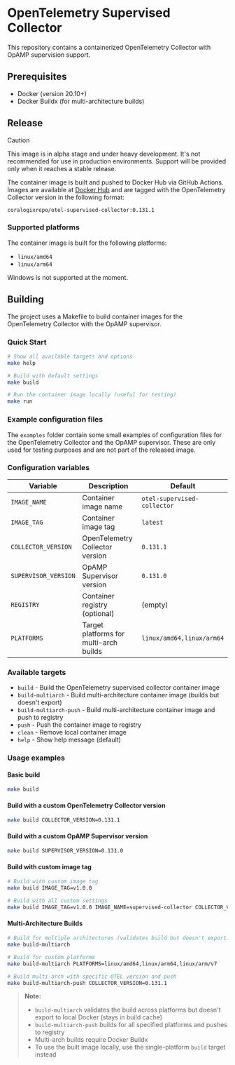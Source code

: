 # OpenTelemetry Supervised Collector

This repository contains a containerized OpenTelemetry Collector with OpAMP supervision support.

## Prerequisites

- Docker (version 20.10+)
- Docker Buildx (for multi-architecture builds)

## Release

> [!CAUTION]
> This image is in alpha stage and under heavy development. It's not recommended
> for use in production environments. Support will be provided only when it reaches
> a stable release.

The container image is built and pushed to Docker Hub via GitHub Actions.
Images are available at [Docker Hub](https://hub.docker.com/r/coralogixrepo/otel-supervised-collector)
and are tagged with the OpenTelemetry Collector version in the following format:

```
coralogixrepo/otel-supervised-collector:0.131.1
```

### Supported platforms

The container image is built for the following platforms:

- `linux/amd64`
- `linux/arm64`

Windows is not supported at the moment.

## Building

The project uses a Makefile to build container images for the OpenTelemetry Collector
with the OpAMP supervisor.

### Quick Start

```bash
# Show all available targets and options
make help

# Build with default settings
make build

# Run the container image locally (useful for testing)
make run
```

### Example configuration files

The `examples` folder contain some small examples of configuration files for
the OpenTelemetry Collector and the OpAMP supervisor. These are only used for
testing purposes and are not part of the released image.

### Configuration variables

| Variable             | Description                            | Default                     |
| -------------------- | -------------------------------------- | --------------------------- |
| `IMAGE_NAME`         | Container image name                   | `otel-supervised-collector` |
| `IMAGE_TAG`          | Container image tag                    | `latest`                    |
| `COLLECTOR_VERSION`  | OpenTelemetry Collector version        | `0.131.1`                   |
| `SUPERVISOR_VERSION` | OpAMP Supervisor version               | `0.131.0`                   |
| `REGISTRY`           | Container registry (optional)          | (empty)                     |
| `PLATFORMS`          | Target platforms for multi-arch builds | `linux/amd64,linux/arm64`   |

### Available targets

- `build` - Build the OpenTelemetry supervised collector container image
- `build-multiarch` - Build multi-architecture container image (builds but doesn't export)
- `build-multiarch-push` - Build multi-architecture container image and push to registry
- `push` - Push the container image to registry
- `clean` - Remove local container image
- `help` - Show help message (default)

### Usage examples

#### Basic build

```bash
make build
```

#### Build with a custom OpenTelemetry Collector version

```bash
make build COLLECTOR_VERSION=0.131.1
```

#### Build with a custom OpAMP Supervisor version

```bash
make build SUPERVISOR_VERSION=0.131.0
```

#### Build with custom image tag

```bash
# Build with custom image tag
make build IMAGE_TAG=v1.0.0

# Build with all custom settings
make build IMAGE_TAG=v1.0.0 IMAGE_NAME=supervised-collector COLLECTOR_VERSION=0.131.1
```

#### Multi-Architecture Builds

```bash
# Build for multiple architectures (validates build but doesn't export)
make build-multiarch

# Build for custom platforms
make build-multiarch PLATFORMS=linux/amd64,linux/arm64,linux/arm/v7

# Build multi-arch with specific OTEL version and push
make build-multiarch-push COLLECTOR_VERSION=0.131.1
```

> **Note:**
> - `build-multiarch` validates the build across platforms but doesn't export to local Docker (stays in build cache)
> - `build-multiarch-push` builds for all specified platforms and pushes to registry
> - Multi-arch builds require Docker Buildx
> - To use the built image locally, use the single-platform `build` target instead

